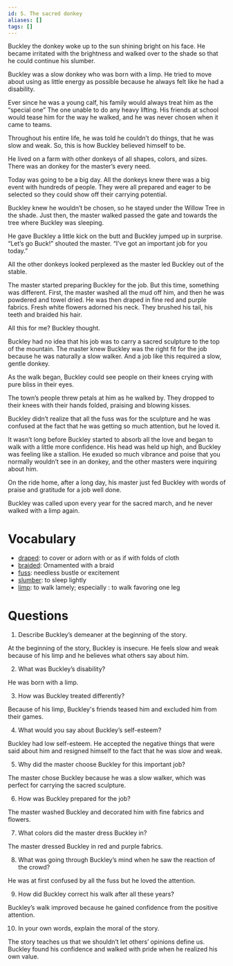 ```yaml
---
id: 5. The sacred donkey
aliases: []
tags: []
---
```


Buckley the donkey woke up to the sun shining bright on his face.
He became irritated with the brightness and walked over to
the shade so that he could continue his slumber.

Buckley was a slow donkey who was born with a limp.
He tried to move about using as little energy as possible
because he always felt like he had a disability.

Ever since he was a young calf, his family would always treat him as the “special one” The one
unable to do any heavy lifting. His friends at school would tease him for the way he walked,
and he was never chosen when it came to teams.

Throughout his entire life, he was told he couldn’t do things, that he was slow and weak.
So, this is how Buckley believed himself to be.

He lived on a farm with other donkeys of all shapes, colors, and sizes.
There was an donkey for the master’s every need.

Today was going to be a big day. All the donkeys knew there was a big event with hundreds of
people. They were all prepared and eager to be selected so they could show off their carrying
potential.

Buckley knew he wouldn’t be chosen, so he stayed under the Willow Tree in the shade. Just
then, the master walked passed the gate and towards the tree where Buckley was sleeping.

He gave Buckley a little kick on the butt and Buckley jumped up in surprise.
“Let’s go Buck!” shouted the master. “I’ve got an important job for you today.”

All the other donkeys looked perplexed as the master led Buckley out of the stable.

The master started preparing Buckley for the job. But this time, something was different.
First, the master washed all the mud off him, and then he was powdered and towel dried.
He was then draped in fine red and purple fabrics. Fresh white flowers adorned his neck.
They brushed his tail, his teeth and braided his hair.

All this for me? Buckley thought.

Buckley had no idea that his job was to carry a sacred sculpture to the top of the mountain.
The master knew Buckley was the right fit for the job because he was naturally a slow walker.
And a job like this required a slow, gentle donkey.

As the walk began, Buckley could see people on their knees crying with pure bliss in their eyes.

The town’s people threw petals at him as he walked by.
They dropped to their knees with their hands folded, praising and blowing kisses.

Buckley didn’t realize that all the fuss was for the sculpture and he was confused at the fact
that he was getting so much attention, but he loved it.

It wasn’t long before Buckley started to absorb all the love and began to walk with a little more confidence. His head was held up high, and Buckley was feeling like a stallion. He exuded so much vibrance and poise that you normally wouldn’t see in an donkey, and the other masters were inquiring about him.

On the ride home, after a long day, his master just fed Buckley with words of praise and
gratitude for a job well done.

Buckley was called upon every year for the sacred march, and he never walked with a limp again.

# Vocabulary

- [draped](https://www.merriam-webster.com/dictionary/braided): to cover or adorn with or as if with folds of cloth
- [braided](https://www.merriam-webster.com/dictionary/braided): Ornamented with a braid
- [fuss](https://www.merriam-webster.com/dictionary/fuss): needless bustle or excitement
- [slumber](https://www.merriam-webster.com/dictionary/slumber): to sleep lightly
- [limp](https://www.merriam-webster.com/dictionary/limp): to walk lamely; especially : to walk favoring one leg

# Questions

1. Describe Buckley’s demeaner at the beginning of the story.

At the beginning of the story, Buckley is insecure.
He feels slow and weak because of his limp and he believes what others say about him.

2. What was Buckley’s disability?

He was born with a limp.

3. How was Buckley treated differently?

Because of his limp, Buckley's friends teased him and excluded him from their games.

4. What would you say about Buckley’s self-esteem?

Buckley had low self-esteem. He accepted the negative things that were said about him
and resigned himself to the fact that he was slow and weak.

5. Why did the master choose Buckley for this important job?

The master chose Buckley because he was a slow walker, which was perfect for carrying the sacred sculpture.

6. How was Buckley prepared for the job?

The master washed Buckley and decorated him with fine fabrics and flowers.

7. What colors did the master dress Buckley in?

The master dressed Buckley in red and purple fabrics.

8. What was going through Buckley’s mind when he saw the reaction of the crowd?

He was at first confused by all the fuss but he loved the attention.

9. How did Buckley correct his walk after all these years?

Buckley’s walk improved because he gained confidence from the positive attention.

10. In your own words, explain the moral of the story.

The story teaches us that we shouldn’t let others’ opinions define us.
Buckley found his confidence and walked with pride when he realized his own value.
